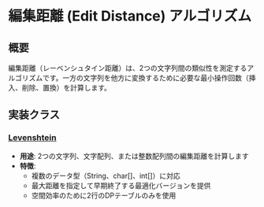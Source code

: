 # 編集距離 (Edit Distance) アルゴリズム

## 概要

編集距離（レーベンシュタイン距離）は、2つの文字列間の類似性を測定するアルゴリズムです。一方の文字列を他方に変換するために必要な最小操作回数（挿入、削除、置換）を計算します。

## 実装クラス

### [Levenshtein](src/Levenshtein.java)

- **用途**: 2つの文字列、文字配列、または整数配列間の編集距離を計算します
- **特徴**:
	- 複数のデータ型（String、char[]、int[]）に対応
	- 最大距離を指定して早期終了する最適化バージョンを提供
	- 空間効率のために2行のDPテーブルのみを使用

